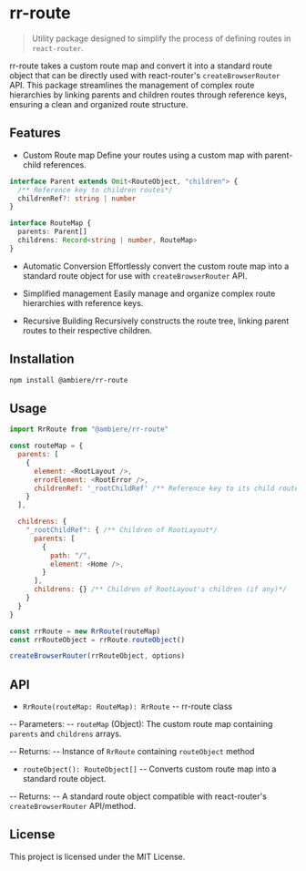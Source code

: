 # rr-route

> Utility package designed to simplify the process of defining routes in `react-router`.

rr-route takes a custom route map and convert it into a standard route object that can be directly
used with react-router's `createBrowserRouter` API. This package streamlines the management of complex
route hierarchies by linking parents and children routes through reference keys, ensuring a clean and
organized route structure.

## Features

- Custom Route map
Define your routes using a custom map with parent-child references.

```ts
interface Parent extends Omit<RouteObject, "children"> {
  /** Reference key to children routes*/
  childrenRef?: string | number
}

interface RouteMap {
  parents: Parent[]
  childrens: Record<string | number, RouteMap>
}
```

- Automatic Conversion
Effortlessly convert the custom route map into a standard route object for use with `createBrowserRouter` API.

- Simplified management
Easily manage and organize complex route hierarchies with reference keys.

- Recursive Building
Recursively constructs the route tree, linking parent routes to their respective children.


## Installation

```bash
npm install @ambiere/rr-route

```

## Usage

```js
import RrRoute from "@ambiere/rr-route"

const routeMap = {
  parents: [
    {
      element: <RootLayout />,
      errorElement: <RootError />,
      childrenRef: '_rootChildRef' /** Reference key to its child route*/
    }
  ],

  childrens: {
    "_rootChildRef": { /** Children of RootLayout*/
      parents: [
        {
          path: "/",
          element: <Home />,
        }
      ],
      childrens: {} /** Children of RootLayout's children (if any)*/
    }
  }
}

const rrRoute = new RrRoute(routeMap)
const rrRouteObject = rrRoute.routeObject()

createBrowserRouter(rrRouteObject, options)
```

## API

- `RrRoute(routeMap: RouteMap): RrRoute`
-- rr-route class

-- Parameters:
-- `routeMap` (Object): The custom route map containing `parents` and `childrens` arrays.

-- Returns:
-- Instance of `RrRoute` containing `routeObject` method

- `routeObject(): RouteObject[]`
-- Converts custom route map into a standard route object.

-- Returns:
-- A standard route object compatible with react-router's `createBrowserRouter` API/method.

## License

This project is licensed under the MIT License.


